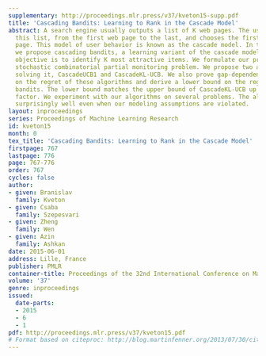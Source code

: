 ```yaml
---
supplementary: http://proceedings.mlr.press/v37/kveton15-supp.pdf
title: 'Cascading Bandits: Learning to Rank in the Cascade Model'
abstract: A search engine usually outputs a list of K web pages. The user examines
  this list, from the first web page to the last, and chooses the first attractive
  page. This model of user behavior is known as the cascade model. In this paper,
  we propose cascading bandits, a learning variant of the cascade model where the
  objective is to identify K most attractive items. We formulate our problem as a
  stochastic combinatorial partial monitoring problem. We propose two algorithms for
  solving it, CascadeUCB1 and CascadeKL-UCB. We also prove gap-dependent upper bounds
  on the regret of these algorithms and derive a lower bound on the regret in cascading
  bandits. The lower bound matches the upper bound of CascadeKL-UCB up to a logarithmic
  factor. We experiment with our algorithms on several problems. The algorithms perform
  surprisingly well even when our modeling assumptions are violated.
layout: inproceedings
series: Proceedings of Machine Learning Research
id: kveton15
month: 0
tex_title: 'Cascading Bandits: Learning to Rank in the Cascade Model'
firstpage: 767
lastpage: 776
page: 767-776
order: 767
cycles: false
author:
- given: Branislav
  family: Kveton
- given: Csaba
  family: Szepesvari
- given: Zheng
  family: Wen
- given: Azin
  family: Ashkan
date: 2015-06-01
address: Lille, France
publisher: PMLR
container-title: Proceedings of the 32nd International Conference on Machine Learning
volume: '37'
genre: inproceedings
issued:
  date-parts:
  - 2015
  - 6
  - 1
pdf: http://proceedings.mlr.press/v37/kveton15.pdf
# Format based on citeproc: http://blog.martinfenner.org/2013/07/30/citeproc-yaml-for-bibliographies/
---
```

